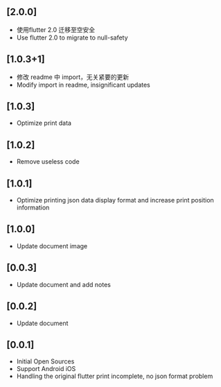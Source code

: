 ## [2.0.0]
* 使用flutter 2.0 迁移至空安全
* Use flutter 2.0 to migrate to null-safety
## [1.0.3+1]
* 修改 readme 中 import，无关紧要的更新
* Modify import in readme, insignificant updates
## [1.0.3]
* Optimize print data 
## [1.0.2] 
* Remove useless code
## [1.0.1] 
* Optimize printing json data display format and increase print position information
## [1.0.0] 
* Update document image
## [0.0.3] 
* Update document and add notes
## [0.0.2] 
* Update document
## [0.0.1] 
* Initial Open Sources
* Support Android iOS
* Handling the original flutter print incomplete, no json format problem


